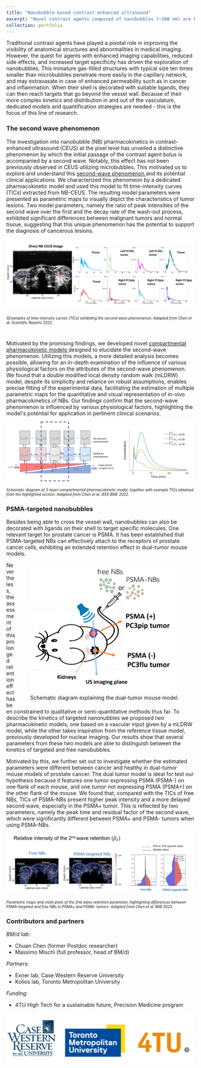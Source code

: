 ```yaml
---
title: "Nanobubble-based contrast-enhanced ultrasound"
excerpt: "Novel contrast agents composed of nanobubbles (~300 nm) are being developed to overcome the limitations of standard clinically-available ultrasound contrast agent. Because of their smaller size, nanobubbles can cross the vascular endothelium and reach targets beyond the vessel wall, opening up new avenues for assessment of vascular permeability and the expression of cancer-specific targets. In this line of research, we developed pharmacokinetic model describing the transport of the nanobubbles in the vasculature and their distribution in tissue, with the aim of extracting quantitative cancer biomarkers. <br/><img src='/images/NB_cover.png' width='300px'>"
collection: portfolio
---
```


Traditional contrast agents have played a pivotal role in improving the visibility of anatomical structures and abnormalities in medical imaging. However, the quest for agents with enhanced imaging capabilities, reduced side effects, and increased target specificity has driven the exploration of nanobubbles. This miniature gas-filled structures with typical size ten times smaller than microbubbles penetrate more easily in the capillary network, and may extravasate in case of enhanced permeability such as in cancer and inflammation. When their shell is decorated with suitable ligands, they can then reach targets that go beyond the vessel wall. Because of their more complex kinetics and distribution in and out of the vasculature, dedicated models and quantification strategies are needed - this is the focus of this line of research.

### The second wave phenomenon

The investigation into nanobubble (NB) pharmacokinetics in contrast-enhanced ultrasound (CEUS) at the pixel level has unveiled a distinctive phenomenon by which the initial passage of the contrast agent bolus is accompanied by a second wave. Notably, this effect has not been previously observed in CEUS utilizing microbubbles. This motivated us to explore and understand this <a href="https://www.nature.com/articles/s41598-022-17756-1" target="_blank"> second-wave phenomenon </a> and its potential clinical applications. We characterized this phenomeon by a dedicated pharmacokinetic model and used this model to fit time-intensity curves (TICs) extracted from NB-CEUS. The resulting model parameters were presented as parametric maps to visually depict the characteristics of tumor lesions. Two model parameters, namely the ratio of peak intensities of the second wave over the first and the decay rate of the wash-out process, exhibited significant differences between malignant tumors and normal tissue, suggesting that this unique phenomenon has the potential to support the diagnosis of cancerous lesions.

<!-- <figure style="width:650px;">
  <img src='/images/second_wave.png' alt="Second wave phenomenon" >
  <figcaption>Examples of time-intenstiy curves (TICs) exhibiting the second wave phenomenon. <i>Adapted from Chen et al. Scientific Reports 2022.</i></figcaption> 
</figure> -->

![Second wave phenomenon](/images/second_wave.png)
<div align="left" style="line-height: .7em; padding-bottom:2em; padding-top:0em float:right" >
<span style="font-size:0.7em;"><i>SExamples of time-intensity curves (TICs) exhibiting the second wave phenomenon. Adapted from Chen et al. Scientific Reports 2022 </i>.</span>
</div>

Motivated by the promising findings, we developed novel  <a href="https://ieeexplore.ieee.org/abstract/document/9799708" target="_blank">compartmental pharmacokinetic models </a> designed to elucidate the second-wave phenomenon. Utilizing this models, a more detailed analysis becomes possible, allowing for an in-depth examination of the influence of various physiological factors on the attributes of the second-wave phenomenon. We found that a double modified local density random walk (mLDRW) model, despite its simplicity and reliance on robust assumptions, enables precise fitting of the experimental data, facilitating the estimation of multiple parametric maps for the quantitative and visual representation of in-vivo pharmacokinetics of NBs. Our findings confirm that the second-wave phenomenon is influenced by various physiological factors, highlighting the model's potential for application in pertinent clinical scenarios.

<!-- <figure style="width:650px; ">
  <img src='/images/pk_secondwave.png' alt="3-layer pharmacokinetic model" >
  <figcaption>Schematic diagram of 3-layer compartmental pharmacokinetic model, together with example TICs obtained from the highlighted section. <i>Adapted from Chen et al. IEEE BME 2022.</i></figcaption>
</figure> -->

![3-layer pharmacokinetic model](/images/pk_secondwave.png)
<div align="left" style="line-height: .7em; padding-bottom:0em; padding-top:0em float:right" >
<span style="font-size:0.7em;"><i>Schematic diagram of 3-layer compartmental pharmacokinetic model, together with example TICs obtained from the highlighted section. Adapted from Chen et al. IEEE BME 2022.</i></span>
</div>

### PSMA-targeted nanobubbles
Besides being able to cross the vessel wall, nanobubbles can also be decorated with ligands on their shell to target specific molecules. One relevant target for prostate cancer is PSMA. It has been established that PSMA-targeted NBs can effectively attach to the receptors of prostate cancer cells, exhibiting an extended retention effect in dual-tumor mouse models.  
<figure style="width:400px; float:right ">
  <img src='/images/mouse_model.png' alt="dual tumor mouse model" >
  <figcaption>Schematic diagram explaining the dual-tumor mouse model. </figcaption>
</figure>
Nevertheless, the assessment of this prolonged retention effect has been constrained to qualitative or semi-quantitative methods thus far. 
To describe the kinetics of targeted nanonubbles we proposed two pharmacokinetic models, one based on a vascular input given by a mLDRW model, while the other takes inspiration from the reference tissue model, previously developed for nuclear imaging. Our results show that several parameters from these two models are able to distinguish between the kinetics of targeted and free nanobubbles.

Motivated by this, we further set out to investigate whether the estimated parameters were different between cancer and healthy in dual-tumor mouse models of prostate cancer. The dual tumor model is ideal for test our hypothesis because it features one tumor expressing PSMA (PSMA-) on one flank of each mouse, and one tumor not expressing PSMA (PSMA+) on the other flank of the mouse. We found that, compared with the TICs of free NBs, TICs of PSMA-NBs present higher peak intensity and a more delayed second wave, especially in the PSMA+ tumor. This is reflected by two parameters, namely the peak time and residual factor of the second wave, which were significantly different between PSMA+ and PSMA- tumors when using PSMA-NBs.

<!-- <figure style="height:400px; ">
  <img src='/images/psma_comparison.png' alt="Comparison psma positive negative" >
  <figcaption>Parametric maps and violin plots of the 2nd wave retention parameter, highlighting differences between PSMA-targeted and free NBs in PSMA+ and PSMA- tumors. <i>Adapted from Chen et al. MIB 2023.</i></figcaption>
</figure> -->

![Comparison psma positive negative](/images/psma_comparison.png)
<div align="left" style="line-height: .7em; padding-bottom:0em; padding-top:0em float:right" >
<span style="font-size:0.7em;"><i>Parametric maps and violin plots of the 2nd wave retention parameter, highlighting differences between PSMA-targeted and free NBs in PSMA+ and PSMA- tumors. Adapted from Chen et al. MIB 2023.</i></span>
</div>

### Contributors and partners
*BM/d lab*:
<ul>
  <li>Chuan Chen (former Postdoc researcher)</li>
  <li>Massimo Mischi (full professor, head of BM/d)
</ul>

*Partners*:
<ul>
  <li>Exner lab, Case Western Reserve University</li>
  <li>Kolios lab, Toronto Metropolitan University</li>
</ul>

*Funding*:
* 4TU High Tech for a sustainable future, Precision Medicine program 

![logos](/images/logo_cwru_tmu.png)